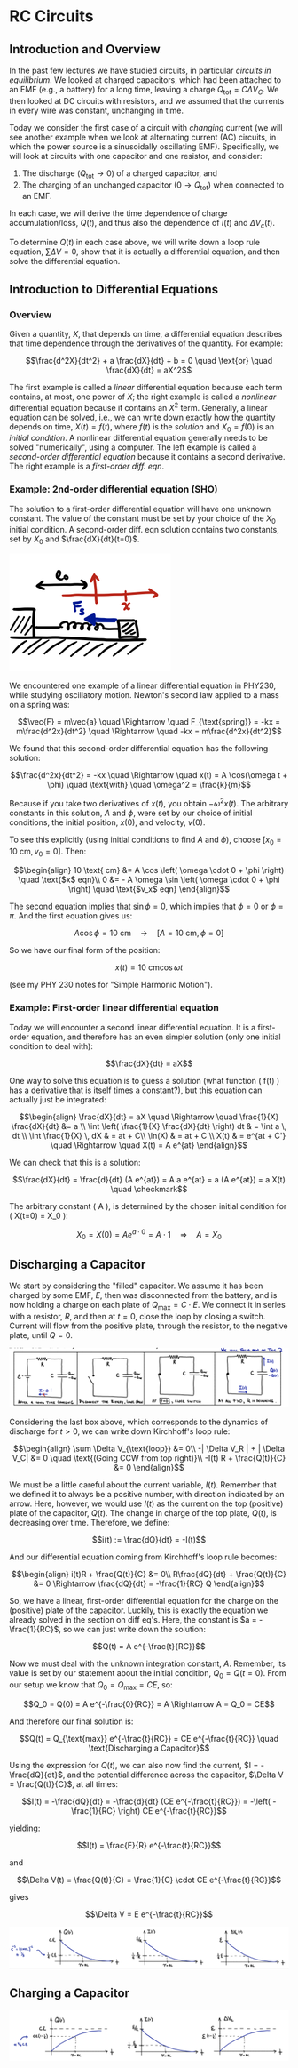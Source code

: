 # RC Circuits

## Introduction and Overview

In the past few lectures we have studied circuits, in particular *circuits in equilibrium*. We looked at charged capacitors, which had been attached to an EMF (e.g., a battery) for a long time, leaving a charge $Q_\text{tot} = C \Delta V_C$.  We then looked at DC circuits with resistors, and we assumed that the currents in every wire was constant, unchanging in time.

Today we consider the first case of a circuit with *changing* current (we will see another example when we look at alternating current (AC) circuits, in which the power source is a sinusoidally oscillating EMF). Specifically, we will look at circuits with one capacitor and one resistor, and consider:

1. The discharge ($Q_\text{tot} \rightarrow 0$) of a charged capacitor, and
2. The charging of an unchanged capacitor ($0 \rightarrow Q_\text{tot}$) when connected to an EMF.

In each case, we will derive the time dependence of charge accumulation/loss, $Q(t)$, and thus also the dependence of $I(t)$ and $\Delta V_c(t)$.

To determine $Q(t)$ in each case above, we will write down a loop rule equation, $\sum \Delta V = 0$, show that it is actually a differential equation, and then solve the differential equation.

## Introduction to Differential Equations

### Overview

Given a quantity, $X$, that depends on time, a differential equation describes that time dependence through the derivatives of the quantity. For example:
```math
\frac{d^2X}{dt^2} + a \frac{dX}{dt} + b = 0 \quad \text{or} \quad \frac{dX}{dt} = aX^2
```
The first example is called a *linear* differential equation because each term contains, at most, one power of $X$; the right example is called a *nonlinear* differential equation because it contains an $X^2$ term. Generally, a linear equation can be solved, i.e., we can write down exactly how the quantity depends on time, $X(t) = f(t)$, where $f(t)$ is the *solution* and $X_0 = f(0)$ is an *initial condition*. A nonlinear differential equation generally needs to be solved "numerically", using a computer. The left example is called a *second-order differential equation* because it contains a second derivative. The right example is a *first-order diff. eqn*.

### Example: 2nd-order differential equation (SHO)

The solution to a first-order differential equation will have one unknown constant. The value of the constant must be set by your choice of the $X_0$ initial condition. A second-order diff. eqn solution contains two constants, set by $X_0$ and $\frac{dX}{dt}(t=0)$.

![A mass on a spring, the classic harmonic oscillator.](images/09_mass-on-spring.png)

We encountered one example of a linear differential equation in PHY230, while studying oscillatory motion. Newton's second law applied to a mass on a spring was:

```math
\vec{F} = m\vec{a} \quad \Rightarrow \quad F_{\text{spring}} = -kx = m\frac{d^2x}{dt^2} \quad \Rightarrow \quad -kx = m\frac{d^2x}{dt^2}
```

We found that this second-order differential equation has the following solution:

```math
\frac{d^2x}{dt^2} = -kx \quad \Rightarrow \quad x(t) = A \cos(\omega t + \phi) \quad \text{with} \quad \omega^2 = \frac{k}{m}
```
Because if you take two derivatives of $x(t)$, you obtain $-\omega^2 x(t)$. The arbitrary constants in this solution, $A$ and $\phi$, were set by our choice of initial conditions, the initial position, $x(0)$, and velocity, $v(0)$.

To see this explicitly (using initial conditions to find $A$ and $\phi$), choose $\left[x_0 = 10 \text{ cm}, v_0 = 0 \right]$. Then:
```math
\begin{align}
10 \text{ cm} &= A \cos \left( \omega \cdot 0 + \phi \right) \quad \text{$x$ eqn}\\
0 &= - A \omega \sin \left( \omega \cdot 0 + \phi \right) \quad \text{$v_x$ eqn}
\end{align}
```
The second equation implies that $\sin\phi = 0$, which implies that $\phi = 0$ or $\phi = \pi$.  And the first equation gives us:
```math
A \cos \phi = 10 \text{ cm} \quad \rightarrow \quad \left[ A = 10 \text{ cm}, \phi =0\right]
```
So we have our final form of the position:
```math
x(t) = 10 \text{ cm} \cos \omega t
```
(see my PHY 230 notes for "Simple Harmonic Motion").

### Example: First-order linear differential equation

Today we will encounter a second linear differential equation. It is a first-order equation, and therefore has an even simpler solution (only one initial condition to deal with):
```math
\frac{dX}{dt} = aX
```
One way to solve this equation is to guess a solution (what function \( f(t) \) has a derivative that is itself times a constant?), but this equation can actually just be integrated:
```math
\begin{align}
\frac{dX}{dt} = aX \quad \Rightarrow \quad \frac{1}{X} \frac{dX}{dt} &= a \\
\int \left( \frac{1}{X} \frac{dX}{dt} \right) dt & = \int a \, dt \\
\int \frac{1}{X} \, dX & = at + C\\
\ln(X) & = at + C \\
X(t) & = e^{at + C'} \quad \Rightarrow \quad X(t) = A e^{at}
\end{align}
```
We can check that this is a solution:
```math
\frac{dX}{dt} = \frac{d}{dt} (A e^{at}) = A a e^{at} = a (A e^{at}) = a X(t) \quad \checkmark
```
The arbitrary constant \( A \), is determined by the chosen initial condition for \( X(t=0) = X_0 \):
```math
X_0 = X(0) = A e^{a \cdot 0} = A \cdot 1 \quad \Rightarrow \quad A = X_0
```

## Discharging a Capacitor

We start by considering the "filled" capacitor. We assume it has been charged by some EMF, $E$, then was disconnected from the battery, and is now holding a charge on each plate of $Q_{\text{max}} = C \cdot E$. We connect it in series with a resistor, $R$, and then at $t=0$, close the loop by closing a switch. Current will flow from the positive plate, through the resistor, to the negative plate, until $Q=0$.

![Charging and then discharging a capacitor.](images/09_charging-and-discharging-capacitor.png)

Considering the last box above, which corresponds to the dynamics of discharge for $t > 0$, we can write down Kirchhoff's loop rule:

```math
\begin{align}
\sum \Delta V_{\text{loop}} &= 0\\
-| \Delta V_R | + | \Delta V_C| &= 0 \quad \text{(Going CCW from top right)}\\
-I(t) R + \frac{Q(t)}{C} &= 0
\end{align}
```

We must be a little careful about the current variable, $I(t)$. Remember that we defined it to always be a positive number, with direction indicated by an arrow. Here, however, we would use $I(t)$ as the current on the top (positive) plate of the capacitor, $Q(t)$. The change in charge of the top plate, $Q(t)$, is decreasing over time. Therefore, we define:
```math
i(t) := \frac{dQ}{dt} = -I(t)
```
And our differential equation coming from Kirchhoff's loop rule becomes:
```math
\begin{align}
i(t)R + \frac{Q(t)}{C} &= 0\\
R\frac{dQ}{dt} + \frac{Q(t)}{C} &= 0 \Rightarrow \frac{dQ}{dt} = -\frac{1}{RC} Q
\end{align}
```

So, we have a linear, first-order differential equation for the charge on the (positive) plate of the capacitor. Luckily, this is exactly the equation we already solved in the section on diff eq's. Here, the constant is $a = -\frac{1}{RC}$, so we can just write down the solution:
```math
Q(t) = A e^{-\frac{t}{RC}}
```
Now we must deal with the unknown integration constant, $A$. Remember, its value is set by our statement about the initial condition, $Q_0 = Q(t=0)$. From our setup we know that $Q_0 = Q_{\text{max}} = CE$, so:
```math
Q_0 = Q(0) = A e^{-\frac{0}{RC}} = A \Rightarrow A = Q_0 = CE
```
And therefore our final solution is:
```math
Q(t) = Q_{\text{max}} e^{-\frac{t}{RC}} = CE e^{-\frac{t}{RC}} \quad \text{Discharging a Capacitor}
```

Using the expression for $Q(t)$, we can also now find the current, $I = -\frac{dQ}{dt}$, and the potential difference across the capacitor, $\Delta V = \frac{Q(t)}{C}$, at all times:
```math
I(t) = -\frac{dQ}{dt} = -\frac{d}{dt} (CE e^{-\frac{t}{RC}}) = -\left( -\frac{1}{RC} \right) CE e^{-\frac{t}{RC}}
```
yielding:
```math
I(t) = \frac{E}{R} e^{-\frac{t}{RC}}
```
and 
```math
\Delta V(t) = \frac{Q(t)}{C} = \frac{1}{C} \cdot CE e^{-\frac{t}{RC}}
```
gives
```math
\Delta V = E e^{-\frac{t}{RC}}
```


![Graphs of charge (Q), current (I), and potential difference when discharging a capacitor.](images/09_QIV-graphs-discharging.png)

## Charging a Capacitor

![Graphs of charge (Q), current (I), and potential difference when charging a capacitor.](images/09_QIV-graphs-charging.png)